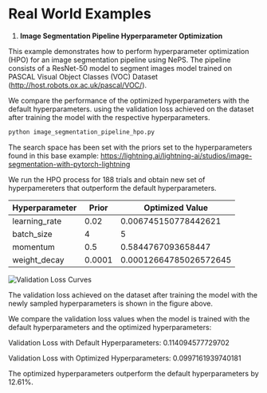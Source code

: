 # Real World Examples

1. **Image Segmentation Pipeline Hyperparameter Optimization**

This example demonstrates how to perform hyperparameter optimization (HPO) for an image segmentation pipeline using NePS. The pipeline consists of a ResNet-50 model to segment images model trained on PASCAL Visual Object Classes (VOC) Dataset (http://host.robots.ox.ac.uk/pascal/VOC/).

We compare the performance of the optimized hyperparameters with the default hyperparameters. using the validation loss achieved on the dataset after training the model with the respective hyperparameters.

```bash
python image_segmentation_pipeline_hpo.py
```

The search space has been set with the priors set to the hyperparameters found in this base example: https://lightning.ai/lightning-ai/studios/image-segmentation-with-pytorch-lightning

We run the HPO process for 188 trials and obtain new set of hyperpamereters that outperform the default hyperparameters.

| Hyperparameter | Prior | Optimized Value |
|----------------|-------|-----------------|
| learning_rate  | 0.02 | 0.006745150778442621 |
| batch_size     | 4 | 5 |
| momentum       | 0.5 | 0.5844767093658447 |
| weight_decay   | 0.0001 | 0.00012664785026572645 |


![Validation Loss Curves](../../doc_images/examples/val_loss_image_segmentation.png)

The validation loss achieved on the dataset after training the model with the newly sampled hyperparameters is shown in the figure above.

We compare the validation loss values when the model is trained with the default hyperparameters and the optimized hyperparameters:

Validation Loss with Default Hyperparameters: 0.114094577729702

Validation Loss with Optimized Hyperparameters: 0.0997161939740181

The optimized hyperparameters outperform the default hyperparameters by 12.61%.
